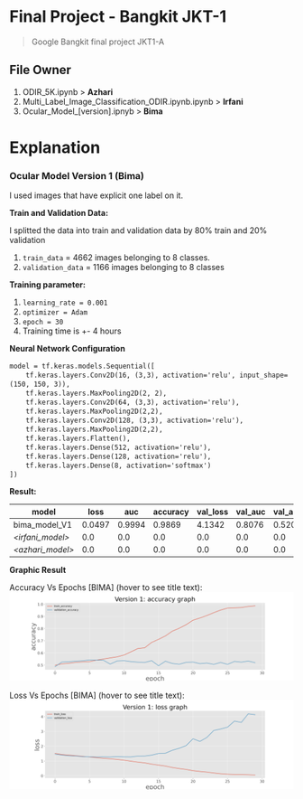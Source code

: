 # Final Project - Bangkit JKT-1
> Google Bangkit final project JKT1-A


## File Owner
1. ODIR\_5K.ipynb > **Azhari**
2. Multi\_Label\_Image\_Classification\_ODIR.ipynb.ipynb > **Irfani**
3. Ocular\_Model\_[version].ipnyb > **Bima**

# Explanation
### Ocular Model Version 1 (Bima)
I used images that have explicit one label on it.

**Train and Validation Data:**

I splitted the data into train and validation data by 80% train and 20% validation

1. ```train_data``` = 4662 images belonging to 8 classes.
2. ```validation_data``` = 1166 images belonging to 8 classes

**Training parameter:**

1. ```learning_rate = 0.001```
2. ```optimizer = Adam```
3. ```epoch = 30```
4. Training time is +- 4 hours

**Neural Network Configuration**

```
model = tf.keras.models.Sequential([
    tf.keras.layers.Conv2D(16, (3,3), activation='relu', input_shape=(150, 150, 3)),
    tf.keras.layers.MaxPooling2D(2, 2),
    tf.keras.layers.Conv2D(64, (3,3), activation='relu'),
    tf.keras.layers.MaxPooling2D(2,2),
    tf.keras.layers.Conv2D(128, (3,3), activation='relu'),
    tf.keras.layers.MaxPooling2D(2,2),
    tf.keras.layers.Flatten(),
    tf.keras.layers.Dense(512, activation='relu'),
    tf.keras.layers.Dense(128, activation='relu'),
    tf.keras.layers.Dense(8, activation='softmax')
])
```

**Result:**

| model | loss | auc | accuracy | val\_loss | val\_auc | val\_accuracy |
| ----- | ----- | ----- | ----- | ----- | ----- | ----- |
| bima\_model_V1 | 0.0497 | 0.9994 | 0.9869 | 4.1342 | 0.8076 | 0.5206 |
| _<irfani_model>_ | 0.0 | 0.0 | 0.0 | 0.0 | 0.0 | 0.0 |
| _<azhari_model>_ | 0.0 | 0.0 | 0.0 | 0.0 | 0.0 | 0.0 |

**Graphic Result**

Accuracy Vs Epochs [BIMA] (hover to see title text):
![alt text](img/bima_acc.jpg "Accuracy Vs Epochs")

Loss Vs Epochs [BIMA] (hover to see title text):
![alt text](img/bima_loss.jpg "Loss Vs Epochs")
